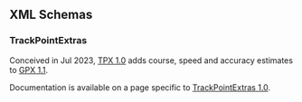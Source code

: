 ## XML Schemas

### TrackPointExtras

Conceived in Jul 2023, [TPX 1.0](logiqx/tpx/1/0/tpx.xsd) adds course, speed and accuracy estimates to [GPX 1.1](https://www.topografix.com/GPX/1/1/gpx.xsd).

Documentation is available on a page specific to [TrackPointExtras 1.0](logiqx/tpx/1/0/README.md).
